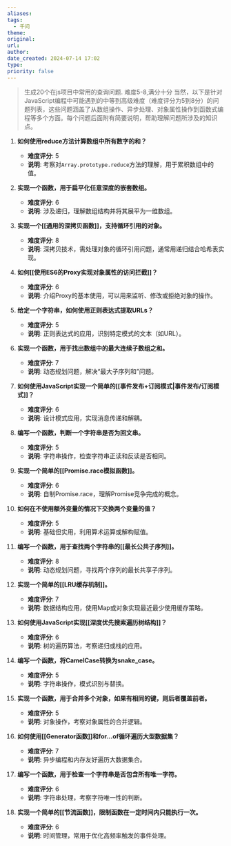 ```yaml
---
aliases: 
tags:
  - 千问
theme: 
original: 
url: 
author: 
date_created: 2024-07-14 17:02
type: 
priority: false
---
```

> 生成20个在js项目中常用的查询问题. 难度5-8,满分十分
当然，以下是针对JavaScript编程中可能遇到的中等到高级难度（难度评分为5到8分）的问题列表，这些问题涵盖了从数组操作、异步处理、对象属性操作到函数式编程等多个方面。每个问题后面附有简要说明，帮助理解问题所涉及的知识点。

1. **如何使用reduce方法计算数组中所有数字的和？**  
   - **难度评分**: 5  
   - **说明**: 考察对`Array.prototype.reduce`方法的理解，用于累积数组中的值。

2. **实现一个函数，用于扁平化任意深度的嵌套数组。**  
   - **难度评分**: 6  
   - **说明**: 涉及递归，理解数组结构并将其展平为一维数组。



5. **实现一个[[通用的深拷贝函数]]，支持循环引用的对象。**  
   - **难度评分**: 8  
   - **说明**: 深拷贝技术，需处理对象的循环引用问题，通常用递归结合哈希表实现。

6. **如何[[使用ES6的Proxy实现对象属性的访问拦截]]？**  
   - **难度评分**: 6  
   - **说明**: 介绍Proxy的基本使用，可以用来监听、修改或拒绝对象的操作。

7. **给定一个字符串，如何使用正则表达式提取URLs？**  
   - **难度评分**: 5  
   - **说明**: 正则表达式的应用，识别特定模式的文本（如URL）。

8. **实现一个函数，用于找出数组中的最大连续子数组之和。**  
   - **难度评分**: 7  
   - **说明**: 动态规划问题，解决“最大子序列和”问题。

9. **如何使用JavaScript实现一个简单的[[事件发布+订阅模式|事件发布/订阅模式]]？**  
   - **难度评分**: 6  
   - **说明**: 设计模式应用，实现消息传递和解耦。

10. **编写一个函数，判断一个字符串是否为回文串。**  
    - **难度评分**: 5  
    - **说明**: 字符串操作，检查字符串正读和反读是否相同。

11. **实现一个简单的[[Promise.race模拟函数]]。**  
    - **难度评分**: 6  
    - **说明**: 自制Promise.race，理解Promise竞争完成的概念。

12. **如何在不使用额外变量的情况下交换两个变量的值？**  
    - **难度评分**: 5  
    - **说明**: 基础但实用，利用算术运算或解构赋值。

13. **编写一个函数，用于查找两个字符串的[[最长公共子序列]]。**  
    - **难度评分**: 8  
    - **说明**: 动态规划问题，寻找两个序列的最长共享子序列。

14. **实现一个简单的[[LRU缓存机制]]。**  
    - **难度评分**: 7  
    - **说明**: 数据结构应用，使用Map或对象实现最近最少使用缓存策略。

15. **如何使用JavaScript实现[[深度优先搜索遍历树结构]]？**  
    - **难度评分**: 6  
    - **说明**: 树的遍历算法，考察递归或栈的应用。

16. **编写一个函数，将CamelCase转换为snake_case。**  
    - **难度评分**: 5  
    - **说明**: 字符串操作，模式识别与替换。

17. **实现一个函数，用于合并多个对象，如果有相同的键，则后者覆盖前者。**  
    - **难度评分**: 5  
    - **说明**: 对象操作，考察对象属性的合并逻辑。

18. **如何使用[[Generator函数]]和for...of循环遍历大型数据集？**  
    - **难度评分**: 7  
    - **说明**: 异步编程和内存友好遍历大数据集合。

19. **编写一个函数，用于检查一个字符串是否包含所有唯一字符。**  
    - **难度评分**: 6  
    - **说明**: 字符串处理，考察字符唯一性的判断。

20. **实现一个简单的[[节流函数]]，限制函数在一定时间内只能执行一次。**  
    - **难度评分**: 6  
    - **说明**: 时间管理，常用于优化高频率触发的事件处理。

